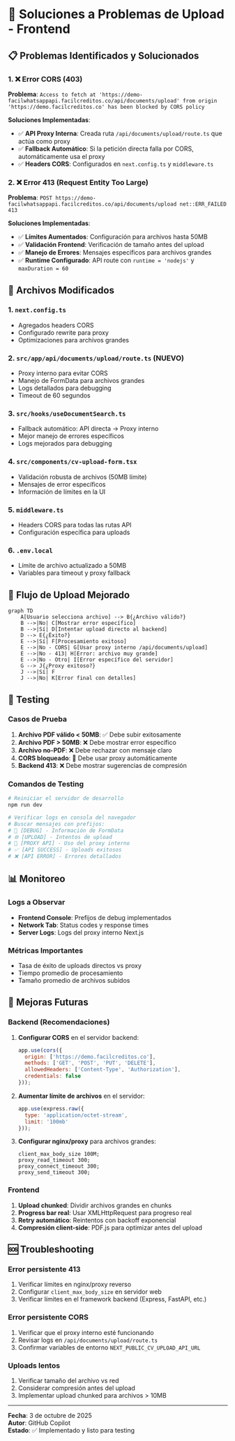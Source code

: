 # 🚀 Soluciones a Problemas de Upload - Frontend

## 📋 Problemas Identificados y Solucionados

### 1. ❌ Error CORS (403)
**Problema**: `Access to fetch at 'https://demo-facilwhatsappapi.facilcreditos.co/api/documents/upload' from origin 'https://demo.facilcreditos.co' has been blocked by CORS policy`

**Soluciones Implementadas**:
- ✅ **API Proxy Interna**: Creada ruta `/api/documents/upload/route.ts` que actúa como proxy
- ✅ **Fallback Automático**: Si la petición directa falla por CORS, automáticamente usa el proxy
- ✅ **Headers CORS**: Configurados en `next.config.ts` y `middleware.ts`

### 2. ❌ Error 413 (Request Entity Too Large)
**Problema**: `POST https://demo-facilwhatsappapi.facilcreditos.co/api/documents/upload net::ERR_FAILED 413`

**Soluciones Implementadas**:
- ✅ **Límites Aumentados**: Configuración para archivos hasta 50MB
- ✅ **Validación Frontend**: Verificación de tamaño antes del upload
- ✅ **Manejo de Errores**: Mensajes específicos para archivos grandes
- ✅ **Runtime Configurado**: API route con `runtime = 'nodejs'` y `maxDuration = 60`

## 🔧 Archivos Modificados

### 1. `next.config.ts`
- Agregados headers CORS
- Configurado rewrite para proxy
- Optimizaciones para archivos grandes

### 2. `src/app/api/documents/upload/route.ts` (NUEVO)
- Proxy interno para evitar CORS
- Manejo de FormData para archivos grandes
- Logs detallados para debugging
- Timeout de 60 segundos

### 3. `src/hooks/useDocumentSearch.ts`
- Fallback automático: API directa → Proxy interno
- Mejor manejo de errores específicos
- Logs mejorados para debugging

### 4. `src/components/cv-upload-form.tsx`
- Validación robusta de archivos (50MB límite)
- Mensajes de error específicos
- Información de límites en la UI

### 5. `middleware.ts`
- Headers CORS para todas las rutas API
- Configuración específica para uploads

### 6. `.env.local`
- Límite de archivo actualizado a 50MB
- Variables para timeout y proxy fallback

## 🚀 Flujo de Upload Mejorado

```mermaid
graph TD
    A[Usuario selecciona archivo] --> B{¿Archivo válido?}
    B -->|No| C[Mostrar error específico]
    B -->|Sí| D[Intentar upload directo al backend]
    D --> E{¿Éxito?}
    E -->|Sí| F[Procesamiento exitoso]
    E -->|No - CORS| G[Usar proxy interno /api/documents/upload]
    E -->|No - 413| H[Error: archivo muy grande]
    E -->|No - Otro| I[Error específico del servidor]
    G --> J{¿Proxy exitoso?}
    J -->|Sí| F
    J -->|No| K[Error final con detalles]
```

## 🧪 Testing

### Casos de Prueba
1. **Archivo PDF válido < 50MB**: ✅ Debe subir exitosamente
2. **Archivo PDF > 50MB**: ❌ Debe mostrar error específico
3. **Archivo no-PDF**: ❌ Debe rechazar con mensaje claro
4. **CORS bloqueado**: 🔄 Debe usar proxy automáticamente
5. **Backend 413**: ❌ Debe mostrar sugerencias de compresión

### Comandos de Testing
```bash
# Reiniciar el servidor de desarrollo
npm run dev

# Verificar logs en consola del navegador
# Buscar mensajes con prefijos:
# 🚀 [DEBUG] - Información de FormData
# 🌐 [UPLOAD] - Intentos de upload
# 🔄 [PROXY API] - Uso del proxy interno
# ✅ [API SUCCESS] - Uploads exitosos
# ❌ [API ERROR] - Errores detallados
```

## 📊 Monitoreo

### Logs a Observar
- **Frontend Console**: Prefijos de debug implementados
- **Network Tab**: Status codes y response times
- **Server Logs**: Logs del proxy interno Next.js

### Métricas Importantes
- Tasa de éxito de uploads directos vs proxy
- Tiempo promedio de procesamiento
- Tamaño promedio de archivos subidos

## 🔮 Mejoras Futuras

### Backend (Recomendaciones)
1. **Configurar CORS** en el servidor backend:
   ```javascript
   app.use(cors({
     origin: ['https://demo.facilcreditos.co'],
     methods: ['GET', 'POST', 'PUT', 'DELETE'],
     allowedHeaders: ['Content-Type', 'Authorization'],
     credentials: false
   }));
   ```

2. **Aumentar límite de archivos** en el servidor:
   ```javascript
   app.use(express.raw({
     type: 'application/octet-stream',
     limit: '100mb'
   }));
   ```

3. **Configurar nginx/proxy** para archivos grandes:
   ```nginx
   client_max_body_size 100M;
   proxy_read_timeout 300;
   proxy_connect_timeout 300;
   proxy_send_timeout 300;
   ```

### Frontend
1. **Upload chunked**: Dividir archivos grandes en chunks
2. **Progress bar real**: Usar XMLHttpRequest para progreso real
3. **Retry automático**: Reintentos con backoff exponencial
4. **Compresión client-side**: PDF.js para optimizar antes del upload

## 🆘 Troubleshooting

### Error persistente 413
1. Verificar límites en nginx/proxy reverso
2. Configurar `client_max_body_size` en servidor web
3. Verificar límites en el framework backend (Express, FastAPI, etc.)

### Error persistente CORS
1. Verificar que el proxy interno esté funcionando
2. Revisar logs en `/api/documents/upload/route.ts`
3. Confirmar variables de entorno `NEXT_PUBLIC_CV_UPLOAD_API_URL`

### Uploads lentos
1. Verificar tamaño del archivo vs red
2. Considerar compresión antes del upload
3. Implementar upload chunked para archivos > 10MB

---

**Fecha**: 3 de octubre de 2025  
**Autor**: GitHub Copilot  
**Estado**: ✅ Implementado y listo para testing